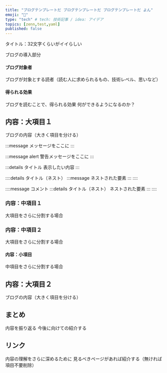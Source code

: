 ```yaml
---
title: "ブログテンプレートだ ブログテンプレートだ ブログテンプレートだ よん"
emoji: "🤖"
type: "tech" # tech: 技術記事 / idea: アイデア
topics: [zenn,test,yaml]
published: false
---
```

タイトル：32文字くらいがイイらしい

ブログの導入部分

#### ブログ対象者

ブログが対象とする読者（読む人に求められるもの、技術レベル、思いなど）

#### 得られる効果

ブログを読むことで、得られる効果
何ができるようになるのか？

## 内容：大項目１

ブログの内容（大きく項目を分ける）

:::message
メッセージをここに
:::

:::message alert
警告メッセージをここに
:::

:::details タイトル
表示したい内容
:::

::::details タイトル（ネスト）
:::message
ネストされた要素
:::
::::

::::message
コメント
:::details タイトル（ネスト）
ネストされた要素
:::
::::

### 内容：中項目１

大項目をさらに分割する場合

### 内容：中項目２

大項目をさらに分割する場合

#### 内容：小項目

中項目をさらに分割する場合

## 内容：大項目２

ブログの内容（大きく項目を分ける）

## まとめ

内容を振り返る
今後に向けての紹介する

## リンク

内容の理解をさらに深めるために
見るべきページがあれば紹介する（無ければ項目不要削除）
